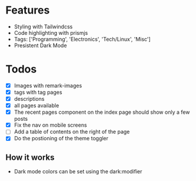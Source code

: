 # Features
- Styling with Tailwindcss
- Code highlighting with prismjs
- Tags: ['Programming', 'Electronics', 'Tech/Linux', 'Misc']
- Presistent Dark Mode 

# Todos
- [x] Images with remark-images
- [x] tags with tag pages
- [x] descriptions
- [x] all pages available
- [x] The recent pages component on the index page should show only a few posts
- [x] Fix the nav on mobile screens
- [ ] Add a table of contents on the right of the page
- [x] Do the postioning of the theme toggler

## How it works
- Dark mode colors can be set using the dark:modifier